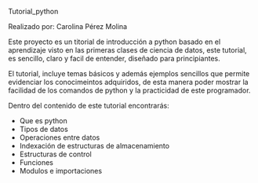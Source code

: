 Tutorial_python

Realizado por: Carolina Pérez Molina

Este proyecto es un titorial de introducción a  python basado en el aprendizaje visto en las primeras clases de ciencia de datos, este tutorial, es sencillo, claro y facil de entender, diseñado para principiantes. 

El tutorial, incluye temas básicos y además ejemplos sencillos que permite evidenciar los conocimeintos adquiridos, de esta manera poder mostrar la facilidad de los comandos de python y la practicidad de este programador. 

Dentro del contenido de este tutorial encontrarás: 
- Que es python 
- Tipos de datos 
- Operaciones entre datos 
- Indexación de estructuras de almacenamiento 
- Estructuras de control 
- Funciones 
- Modulos e importaciones 